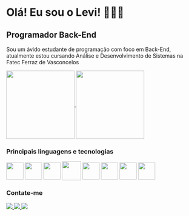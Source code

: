 Olá! Eu sou o Levi! 🙆🏻‍♂️
=====================

Programador Back-End
-------------------

Sou um ávido estudante de programação com foco em Back-End, atualmente estou cursando Análise e Desenvolvimento de Sistemas na Fatec Ferraz de Vasconcelos

<a href="https://github.com/anuraghazra/github-readme-stats" >
  <img height=180em align="center" src="https://github-readme-stats.vercel.app/api?username=1red-Fox1&show_icons=true&theme=tokyonight&include_all_commits=true&count_private=true" />
</a>

<a href="https://github.com/anuraghazra/convoychat" >
  <img height=180em align="center" src="https://github-readme-stats.vercel.app/api/top-langs?username=1red-Fox1&layout=compact&theme=tokyonight&card_width=320" />
</a>

<div>

  ### Principais linguagens e tecnologias
  
  <img src="https://cdn.jsdelivr.net/gh/devicons/devicon@latest/icons/csharp/csharp-original.svg" align="center" height=45/>
  <img src="https://cdn.jsdelivr.net/gh/devicons/devicon@latest/icons/dot-net/dot-net-plain-wordmark.svg" align="center" height=45/>
  <img src="https://cdn.jsdelivr.net/gh/devicons/devicon@latest/icons/java/java-original.svg" align="center" height=45/> 
  <img src="https://cdn.jsdelivr.net/gh/devicons/devicon@latest/icons/mysql/mysql-original-wordmark.svg" align="center" height=50/>
  <img src="https://cdn.jsdelivr.net/gh/devicons/devicon@latest/icons/vscode/vscode-original.svg" align="center" height=45/>
  <img src="https://cdn.jsdelivr.net/gh/devicons/devicon@latest/icons/rider/rider-original.svg" align="center" height=45/>     
  <img src="https://cdn.jsdelivr.net/gh/devicons/devicon@latest/icons/intellij/intellij-original.svg" align="center" height=45/>
  <img src="https://cdn.jsdelivr.net/gh/devicons/devicon@latest/icons/git/git-original.svg" align="center" height=45/>       
</div>

### Contate-me
<div>
  <a href="mailto:levinicolas2000@gmail.com" target="_blank">
    <img src="https://img.shields.io/badge/Gmail-D14836?style=for-the-badge&logo=gmail&logoColor=white" target="_blank">
  </a>
  <a href="www.linkedin.com/in/levi-nicola-803037258" target="_blank">
    <img src="https://img.shields.io/badge/LinkedIn-0077B5?style=for-the-badge&logo=linkedin&logoColor=white" target="_blank">
  </a>
  <a href="www.linkedin.com/in/levi-nicola-803037258" target="_blank">
    <img src="https://img.shields.io/badge/Discord-5865F2?style=for-the-badge&logo=discord&logoColor=white" target="_blank">
  </a>
</div>
